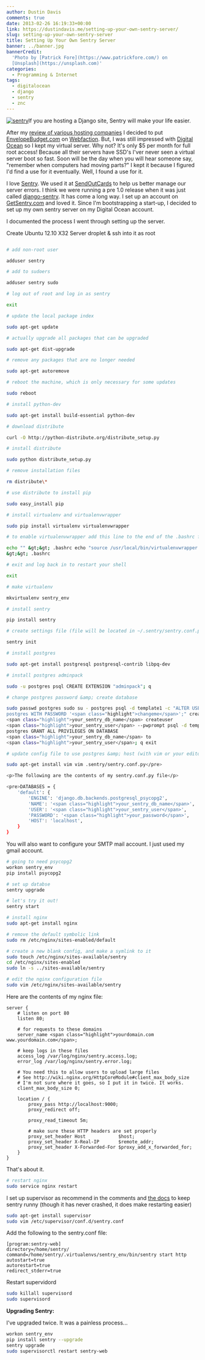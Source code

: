 ```yaml
---
author: Dustin Davis
comments: true
date: 2013-02-26 16:19:33+00:00
link: https://dustindavis.me/setting-up-your-own-sentry-server/
slug: setting-up-your-own-sentry-server
title: Setting Up Your Own Sentry Server
banner: ../banner.jpg
bannerCredit:
  'Photo by [Patrick Fore](https://www.patrickfore.com/) on
  [Unsplash](https://unsplash.com)'
categories:
  - Programming & Internet
tags:
  - digitalocean
  - django
  - sentry
  - znc
---
```


[![sentry](https://nerdydork.com/wp-content/uploads/2013/02/sentry.png)](https://nerdydork.com/wp-content/uploads/2013/02/sentry.png)If
you are hosting a Django site, Sentry will make your life easier.

After my
[review of various hosting companies](https://dustindavis.me/digitalocean-heroku-linode-webfaction-hosting-showdown.html)
I decided to put [EnvelopeBudget.com](https://envelopebudget.com) on
[Webfaction](http://www.webfaction.com/?affiliate=redseam). But, I was still
impressed with
[Digital Ocean](https://www.digitalocean.com/?refcode=f1688368903d) so I kept my
virtual server. Why not? It's only \$5 per month for full root access! Because
all their servers have SSD's I'ver never seen a virtual server boot so fast.
Soon will be the day when you will hear someone say, "remember when computers
had moving parts?" I kept it because I figured I'd find a use for it eventually.
Well, I found a use for it.

I love [Sentry](https://github.com/getsentry/sentry). We used it at
[SendOutCards](https://www.sendoutcards.com/) to help us better manage our
server errors. I think we were running a pre 1.0 release when it was just called
[django-sentry](https://github.com/dcramer/django-sentry). It has come a long
way. I set up an account on [GetSentry.com](https://getsentry.com) and loved it.
Since I'm bootstrapping a start-up, I decided to set up my own sentry server on
my Digital Ocean account.

I documented the process I went through setting up the server.

Create Ubuntu 12.10 X32 Server droplet & ssh into it as root

```bash

# add non-root user

adduser sentry

# add to sudoers

adduser sentry sudo

# log out of root and log in as sentry

exit

# update the local package index

sudo apt-get update

# actually upgrade all packages that can be upgraded

sudo apt-get dist-upgrade

# remove any packages that are no longer needed

sudo apt-get autoremove

# reboot the machine, which is only necessary for some updates

sudo reboot

# install python-dev

sudo apt-get install build-essential python-dev

# download distribute

curl -O http://python-distribute.org/distribute_setup.py

# install distribute

sudo python distribute_setup.py

# remove installation files

rm distribute\*

# use distribute to install pip

sudo easy_install pip

# install virtualenv and virtualenvwrapper

sudo pip install virtualenv virtualenvwrapper

# to enable virtualenvwrapper add this line to the end of the .bashrc file

echo "" &gt;&gt; .bashrc echo "source /usr/local/bin/virtualenvwrapper.sh"
&gt;&gt; .bashrc

# exit and log back in to restart your shell

exit

# make virtualenv

mkvirtualenv sentry_env

# install sentry

pip install sentry

# create settings file (file will be located in ~/.sentry/sentry.conf.py)

sentry init

# install postgres

sudo apt-get install postgresql postgresql-contrib libpq-dev

# install postgres adminpack

sudo -u postgres psql CREATE EXTENSION "adminpack"; q

# change postgres password &amp; create database

sudo passwd postgres sudo su - postgres psql -d template1 -c "ALTER USER
postgres WITH PASSWORD '<span class="highlight">changeme</span>';" createdb
<span class="highlight">your_sentry_db_name</span> createuser
<span class="highlight">your_sentry_user</span> --pwprompt psql -d template1 -U
postgres GRANT ALL PRIVILEGES ON DATABASE
<span class="highlight">your_sentry_db_name</span> to
<span class="highlight">your_sentry_user</span>; q exit

# update config file to use postgres &amp; host (with vim or your editor of choice)

sudo apt-get install vim vim .sentry/sentry.conf.py</pre>

<p>The following are the contents of my sentry.conf.py file</p>

<pre>DATABASES = {
    'default': {
        'ENGINE': 'django.db.backends.postgresql_psycopg2',
        'NAME': '<span class="highlight">your_sentry_db_name</span>',
        'USER': '<span class="highlight">your_sentry_user</span>',
        'PASSWORD': '<span class="highlight">your_password</span>',
        'HOST': 'localhost',
    }
}
```

You will also want to configure your SMTP mail account. I just used my gmail
account.

```bash
# going to need psycopg2
workon sentry_env
pip install psycopg2

# set up databse
sentry upgrade

# let's try it out!
sentry start

# install nginx
sudo apt-get install nginx

# remove the default symbolic link
sudo rm /etc/nginx/sites-enabled/default

# create a new blank config, and make a symlink to it
sudo touch /etc/nginx/sites-available/sentry
cd /etc/nginx/sites-enabled
sudo ln -s ../sites-available/sentry

# edit the nginx configuration file
sudo vim /etc/nginx/sites-available/sentry
```

Here are the contents of my nginx file:

```text
server {
    # listen on port 80
    listen 80;

    # for requests to these domains
    server_name <span class="highlight">yourdomain.com www.yourdomain.com</span>;

    # keep logs in these files
    access_log /var/log/nginx/sentry.access.log;
    error_log /var/log/nginx/sentry.error.log;

    # You need this to allow users to upload large files
    # See http://wiki.nginx.org/HttpCoreModule#client_max_body_size
    # I'm not sure where it goes, so I put it in twice. It works.
    client_max_body_size 0;

    location / {
        proxy_pass http://localhost:9000;
        proxy_redirect off;

        proxy_read_timeout 5m;

        # make sure these HTTP headers are set properly
        proxy_set_header Host            $host;
        proxy_set_header X-Real-IP       $remote_addr;
        proxy_set_header X-Forwarded-For $proxy_add_x_forwarded_for;
    }
}
```

That's about it.

```bash
# restart nginx
sudo service nginx restart
```

I set up supervisor as recommend in the comments and
[the docs](http://sentry.readthedocs.org/en/latest/quickstart/index.html#running-sentry-as-a-service)
to keep sentry runny (though it has never crashed, it does make restarting
easier)

```bash
sudo apt-get install supervisor
sudo vim /etc/supervisor/conf.d/sentry.conf
```

Add the following to the sentry.conf file:

```text
[program:sentry-web]
directory=/home/sentry/
command=/home/sentry/.virtualenvs/sentry_env/bin/sentry start http
autostart=true
autorestart=true
redirect_stderr=true
```

Restart supervidord

```bash
sudo killall supervisord
sudo supervisord
```

**Upgrading Sentry:**

I've upgraded twice. It was a painless process...

```bash
workon sentry_env
pip install sentry --upgrade
sentry upgrade
sudo supervisorctl restart sentry-web
```
